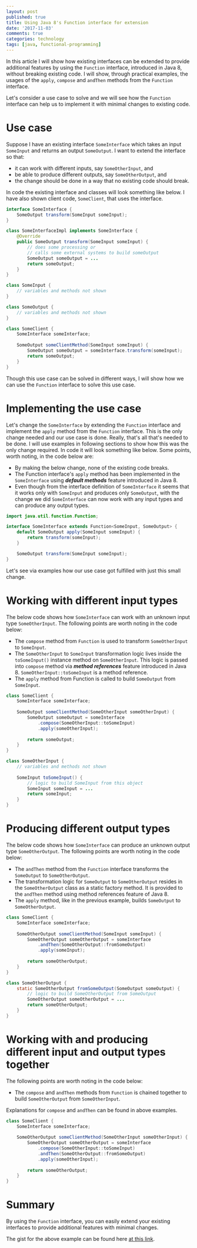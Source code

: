 ```yaml
---
layout: post
published: true
title: Using Java 8's Function interface for extension
date: '2017-11-03'
comments: true
categories: technology
tags: [java, functional-programming]
---
```


In this article I will show how existing interfaces can be extended to provide additional features by using the 
`Function` interface, introduced in Java 8, without breaking existing code. I will show, through practical examples, 
the usages of the `apply`, `compose` and `andThen` methods from the `Function` interface.

Let's consider a use case to solve and we will see how the `Function` interface can help us to implement it with 
minimal changes to existing code. 

# Use case
Suppose I have an existing interface `SomeInterface` which takes an input `SomeInput` and returns an output 
`SomeOutput`. I want to extend the interface so that: 
              
- it can work with different inputs, say `SomeOtherInput`, and 
- be able to produce different outputs, say `SomeOtherOutput`, and
- the change should be done in a way that no existing code should break. 

In code the existing interface and classes will look something like below. I have also shown client code, 
`SomeClient`, that uses the interface. 

```java
interface SomeInterface {
    SomeOutput transform(SomeInput someInput);
}

class SomeInterfaceImpl implements SomeInterface {
    @Override
    public SomeOutput transform(SomeInput someInput) {
        // does some processing or 
        // calls some external systems to build someOutput
        SomeOutput someOutput = ...
        return someOutput;
    }
}

class SomeInput {
    // variables and methods not shown
}

class SomeOutput {
    // variables and methods not shown
}

class SomeClient {
    SomeInterface someInterface;
    
    SomeOutput someClientMethod(SomeInput someInput) {
        SomeOutput someOutput = someInterface.transform(someInput);
        return someOutput;
    }
}
```

Though this use case can be solved in different ways, I will show how we can use the `Function` interface to 
solve this use case.

# Implementing the use case
Let's change the `SomeInterface` by extending the `Function` interface and implement the `apply` method from 
the `Function` interface. This is the only change needed and our use case is done. Really, that's all that's needed to 
be done. I will use examples in following sections to show how this was the only change required.
In code it will look something like below. Some points, worth noting, in the code below are:

- By making the below change, none of the existing code breaks. 
- The Function interface's `apply` method has been implemented in the `SomeInterface` using ___default methods___ 
feature introduced in Java 8. 
- Even though from the interface definition of `SomeInterface` it seems that it works only with `SomeInput` and 
produces only `SomeOutput`, with the change we did `SomeInterface` can now work with any input types and can produce 
any output types.

```java
import java.util.function.Function;

interface SomeInterface extends Function<SomeInput, SomeOutput> {
    default SomeOutput apply(SomeInput someInput) {
        return transform(someInput);
    }

    SomeOutput transform(SomeInput someInput);
}
```

Let's see via examples how our use case got fulfilled with just this small change.

# Working with different input types
The below code shows how `SomeInterface` can work with an unknown input type `SomeOtherInput`. The following points 
are worth noting in the code below:

- The `compose` method from `Function` is used to transform `SomeOtherInput` to `SomeInput`.
- The `SomeOtherInput` to `SomeInput` transformation logic lives inside the `toSomeInput()` instance method 
on `SomeOtherInput`. This logic is passed into `compose` method via ___method references___ feature introduced 
in Java 8. `SomeOtherInput::toSomeInput` is a method reference.
- The `apply` method from Function is called to build `SomeOutput` from `SomeInput`.

```java
class SomeClient {
    SomeInterface someInterface;
    
    SomeOutput someClientMethod(SomeOtherInput someOtherInput) {
        SomeOutput someOutput = someInterface
            .compose(SomeOtherInput::toSomeInput)
            .apply(someOtherInput);
        
        return someOutput;
    }
}

class SomeOtherInput {
    // variables and methods not shown
    
    SomeInput toSomeInput() {
        // logic to build SomeInput from this object
        SomeInput someInput = ...
        return someInput;
    }
}
```

# Producing different output types
The below code shows how `SomeInterface` can produce an unknown output type `SomeOtherOutput`. The following points 
are worth noting in the code below:

- The `andThen` method from the `Function` interface transforms the `SomeOutput` to `SomeOtherOutput`.
- The transformation logic for `SomeOutput` to `SomeOtherOutput` resides in the `SomeOtherOutput` class as a 
static factory method. It is provided to the `andThen` method using method references feature of Java 8.
- The `apply` method, like in the previous example, builds `SomeOutput` to `SomeOtherOutput`.

```java
class SomeClient {
    SomeInterface someInterface;
    
    SomeOtherOutput someClientMethod(SomeInput someInput) {
        SomeOtherOutput someOtherOutput = someInterface
            .andThen(SomeOtherOutput::fromSomeOutput)
            .apply(someInput);
        
        return someOtherOutput;
    }
}

class SomeOtherOutput {
    static SomeOtherOutput fromSomeOutput(SomeOutput someOutput) {
        // logic to build SomeOtherOutput from SomeOutput
        SomeOtherOutput someOtherOutput = ...
        return someOtherOutput;
    }
}
```

# Working with and producing different input and output types together
The following points are worth noting in the code below:

- The `compose` and `andThen` methods from `Function` is chained together to build `SomeOtherOutput` from 
`SomeOtherInput`.

Explanations for `compose` and `andThen` can be found in above examples.

```java
class SomeClient {
    SomeInterface someInterface;
    
    SomeOtherOutput someClientMethod(SomeOtherInput someOtherInput) {
        SomeOtherOutput someOtherOutput = someInterface
            .compose(SomeOtherInput::toSomeInput)
            .andThen(SomeOtherOutput::fromSomeOutput)
            .apply(someOtherInput);
        
        return someOtherOutput;
    }
}
```

# Summary
By using the `Function` interface, you can easily extend your existing interfaces to provide additional features 
with minimal changes. 

The gist for the above example can be found here 
[at this link](https://gist.github.com/praveer09/be7787c35a5c62df09b405a3b41c1b0a).
